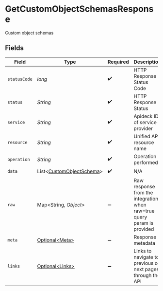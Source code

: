 # GetCustomObjectSchemasResponse

Custom object schemas


## Fields

| Field                                                                      | Type                                                                       | Required                                                                   | Description                                                                | Example                                                                    |
| -------------------------------------------------------------------------- | -------------------------------------------------------------------------- | -------------------------------------------------------------------------- | -------------------------------------------------------------------------- | -------------------------------------------------------------------------- |
| `statusCode`                                                               | *long*                                                                     | :heavy_check_mark:                                                         | HTTP Response Status Code                                                  | 200                                                                        |
| `status`                                                                   | *String*                                                                   | :heavy_check_mark:                                                         | HTTP Response Status                                                       | OK                                                                         |
| `service`                                                                  | *String*                                                                   | :heavy_check_mark:                                                         | Apideck ID of service provider                                             | zoho-crm                                                                   |
| `resource`                                                                 | *String*                                                                   | :heavy_check_mark:                                                         | Unified API resource name                                                  | custom-object-schemas                                                      |
| `operation`                                                                | *String*                                                                   | :heavy_check_mark:                                                         | Operation performed                                                        | all                                                                        |
| `data`                                                                     | List\<[CustomObjectSchema](../../models/components/CustomObjectSchema.md)> | :heavy_check_mark:                                                         | N/A                                                                        |                                                                            |
| `raw`                                                                      | Map\<String, *Object*>                                                     | :heavy_minus_sign:                                                         | Raw response from the integration when raw=true query param is provided    |                                                                            |
| `meta`                                                                     | [Optional\<Meta>](../../models/components/Meta.md)                         | :heavy_minus_sign:                                                         | Response metadata                                                          |                                                                            |
| `links`                                                                    | [Optional\<Links>](../../models/components/Links.md)                       | :heavy_minus_sign:                                                         | Links to navigate to previous or next pages through the API                |                                                                            |
